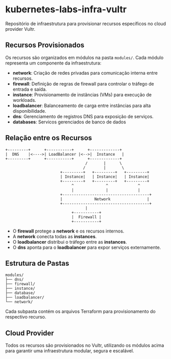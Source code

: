 # kubernetes-labs-infra-vultr

Repositório de infraestrutura para provisionar recursos específicos no cloud provider Vultr.

## Recursos Provisionados

Os recursos são organizados em módulos na pasta `modules/`. Cada módulo representa um componente da infraestrutura:

- **network**: Criação de redes privadas para comunicação interna entre recursos.
- **firewall**: Definição de regras de firewall para controlar o tráfego de entrada e saída.
- **instance**: Provisionamento de instâncias (VMs) para execução de workloads.
- **loadbalancer**: Balanceamento de carga entre instâncias para alta disponibilidade.
- **dns**: Gerenciamento de registros DNS para exposição de serviços.
- **databases**: Servicos gerenciados de banco de dados

## Relação entre os Recursos

```text
+---------+      +-----------+      +-------------+
|  DNS    |<---->| LoadBalancer |<-->|  Instance   |
+---------+      +-----------+      +-------------+
                                   /       |      \
                                  /        |       \
                        +---------+   +---------+   +---------+
                        | Instance|   | Instance|   | Instance|
                        +---------+   +---------+   +---------+
                             ^              ^             ^
                             |              |             |
                        +--------------------------------------+
                        |              Network                |
                        +--------------------------------------+
                                   |
                             +-----------+
                             |  Firewall |
                             +-----------+
```

- O **firewall** protege a **network** e os recursos internos.
- A **network** conecta todas as **instances**.
- O **loadbalancer** distribui o tráfego entre as **instances**.
- O **dns** aponta para o **loadbalancer** para expor serviços externamente.

## Estrutura de Pastas

```
modules/
├── dns/
├── firewall/
├── instance/
├── database/
├── loadbalancer/
└── network/
```

Cada subpasta contém os arquivos Terraform para provisionamento do respectivo recurso.

## Cloud Provider

Todos os recursos são provisionados no Vultr, utilizando os módulos acima para garantir uma infraestrutura modular, segura e escalável.
